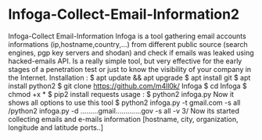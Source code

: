 # Infoga-Collect-Email-Information2
Infoga-Collect Email-Information Infoga is a tool gathering email accounts informations (ip,hostname,country,...) from different public source (search engines, pgp key servers and shodan) and check if emails was leaked using hacked-emails API. Is a really simple tool, but very effective for the early stages of a penetration test or just to know the visibility of your company in the Internet. Installation : $ apt update &amp;&amp; apt upgrade $ apt install git $ apt install python2 $ git clone https://github.com/m4ll0k/ Infoga $ cd Infoga $ chmod +x * $ pip2 install requests usage : $ python2 infoga.py Now it shows all options to use this tool $ python2 infoga.py -t gmail.com -s all /python2 infoga.py -d .........gmail.............gov -s all -v 3/ Now its started collecting emails and e-mails information [hostname, city, organization, longitude and latitude ports..]
